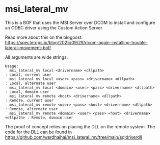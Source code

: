 # msi_lateral_mv

This is a BOF that uses the MSI Server over DCOM to install and configure an ODBC driver using the Custom Action Server

Read more about this on the blogpost:
https://specterops.io/blog/2025/09/29/dcom-again-installing-trouble-lateral-movement-bof/

All arguments are wide strings.

```
Usage:
  msi_lateral_mv local <drivername> <dllpath>                                : Local, current user
  msi_lateral_mv local <user> <pass> <drivername> <dllpath>                  : Local, alternate user
  msi_lateral_mv local <domain> <user> <pass> <drivername> <dllpath>         : Local, domain user
  msi_lateral_mv remote <host> <drivername> <dllpath>                        : Remote, current user
  msi_lateral_mv remote <user> <pass> <host> <drivername> <dllpath>          : Remote, alternate user
  msi_lateral_mv remote <domain> <user> <pass> <host> <drivername> <dllpath> : Remote, domain user
```

The proof of concept relies on placing the DLL on the remote system. 
The code for the DLL can be found in https://github.com/werdhaihai/msi_lateral_mv/tree/main/sqldriverdll

